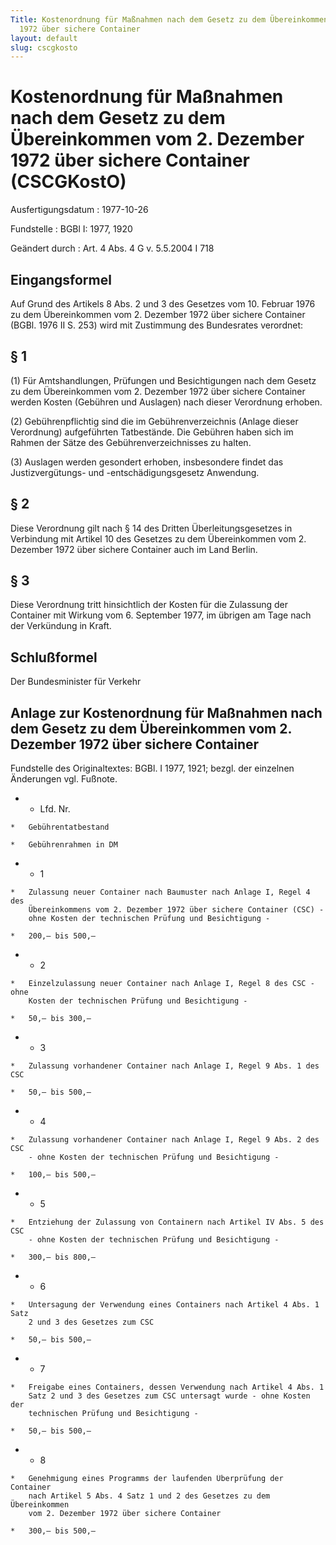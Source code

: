 ```yaml
---
Title: Kostenordnung für Maßnahmen nach dem Gesetz zu dem Übereinkommen vom 2. Dezember
  1972 über sichere Container
layout: default
slug: cscgkosto
---
```


# Kostenordnung für Maßnahmen nach dem Gesetz zu dem Übereinkommen vom 2. Dezember 1972 über sichere Container (CSCGKostO)

Ausfertigungsdatum
:   1977-10-26

Fundstelle
:   BGBl I: 1977, 1920

Geändert durch
:   Art. 4 Abs. 4 G v. 5.5.2004 I 718


## Eingangsformel

Auf Grund des Artikels 8 Abs. 2 und 3 des Gesetzes vom 10. Februar
1976 zu dem Übereinkommen vom 2. Dezember 1972 über sichere Container
(BGBl. 1976 II S. 253) wird mit Zustimmung des Bundesrates verordnet:


## § 1

(1) Für Amtshandlungen, Prüfungen und Besichtigungen nach dem Gesetz
zu dem Übereinkommen vom 2. Dezember 1972 über sichere Container
werden Kosten (Gebühren und Auslagen) nach dieser Verordnung erhoben.

(2) Gebührenpflichtig sind die im Gebührenverzeichnis (Anlage dieser
Verordnung) aufgeführten Tatbestände. Die Gebühren haben sich im
Rahmen der Sätze des Gebührenverzeichnisses zu halten.

(3) Auslagen werden gesondert erhoben, insbesondere findet das
Justizvergütungs- und -entschädigungsgesetz Anwendung.


## § 2

Diese Verordnung gilt nach § 14 des Dritten Überleitungsgesetzes in
Verbindung mit Artikel 10 des Gesetzes zu dem Übereinkommen vom 2.
Dezember 1972 über sichere Container auch im Land Berlin.


## § 3

Diese Verordnung tritt hinsichtlich der Kosten für die Zulassung der
Container mit Wirkung vom 6. September 1977, im übrigen am Tage nach
der Verkündung in Kraft.


## Schlußformel

Der Bundesminister für Verkehr


## Anlage zur Kostenordnung für Maßnahmen nach dem Gesetz zu dem Übereinkommen vom 2. Dezember 1972 über sichere Container

Fundstelle des Originaltextes: BGBl. I 1977, 1921;
bezgl. der einzelnen Änderungen vgl. Fußnote.

*    *   Lfd. Nr.

    *   Gebührentatbestand

    *   Gebührenrahmen in DM


*    *   1

    *   Zulassung neuer Container nach Baumuster nach Anlage I, Regel 4 des
        Übereinkommens vom 2. Dezember 1972 über sichere Container (CSC) -
        ohne Kosten der technischen Prüfung und Besichtigung -

    *   200,— bis 500,—


*    *   2

    *   Einzelzulassung neuer Container nach Anlage I, Regel 8 des CSC - ohne
        Kosten der technischen Prüfung und Besichtigung -

    *   50,— bis 300,—


*    *   3

    *   Zulassung vorhandener Container nach Anlage I, Regel 9 Abs. 1 des CSC

    *   50,— bis 500,—


*    *   4

    *   Zulassung vorhandener Container nach Anlage I, Regel 9 Abs. 2 des CSC
        - ohne Kosten der technischen Prüfung und Besichtigung -

    *   100,— bis 500,—


*    *   5

    *   Entziehung der Zulassung von Containern nach Artikel IV Abs. 5 des CSC
        - ohne Kosten der technischen Prüfung und Besichtigung -

    *   300,— bis 800,—


*    *   6

    *   Untersagung der Verwendung eines Containers nach Artikel 4 Abs. 1 Satz
        2 und 3 des Gesetzes zum CSC

    *   50,— bis 500,—


*    *   7

    *   Freigabe eines Containers, dessen Verwendung nach Artikel 4 Abs. 1
        Satz 2 und 3 des Gesetzes zum CSC untersagt wurde - ohne Kosten der
        technischen Prüfung und Besichtigung -

    *   50,— bis 500,—


*    *   8

    *   Genehmigung eines Programms der laufenden Überprüfung der Container
        nach Artikel 5 Abs. 4 Satz 1 und 2 des Gesetzes zu dem Übereinkommen
        vom 2. Dezember 1972 über sichere Container

    *   300,— bis 500,—




